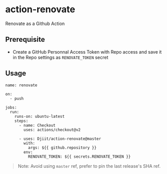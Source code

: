 # action-renovate

Renovate as a Github Action

## Prerequisite

- Create a GitHub Personnal Access Token with Repo access and save it in the Repo settings as `RENOVATE_TOKEN` secret 

## Usage

```
name: renovate

on:
  - push

jobs:
  run:
    runs-on: ubuntu-latest
    steps:
      - name: Checkout
        uses: actions/checkout@v2

      - uses: Djiit/action-renovate@master
        with:
          args: ${{ github.repository }}
        env:
          RENOVATE_TOKEN: ${{ secrets.RENOVATE_TOKEN }}
```

> Note: Avoid using `master` ref, prefer to pin the last release's SHA ref.
